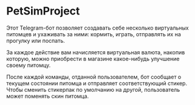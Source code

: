 # PetSimProject
Этот Telegram-бот позволяет создавать себе несколько виртуальных питомцев и ухаживать за ними: кормить, играть, отправлять их на прогулку или поспать.

За каждое действие вам начисляется виртуальная валюта, накопив которую, можно приобрести в магазине какое-нибудь улучшение своему питомцу.

После каждой команды, отданной пользователем, бот сообщает о текущем состоянии питомца и отправляет соответствующий стикер. Чтобы сменить стикерпак по умолчанию на другой, пользователь может поменять скин питомца.

